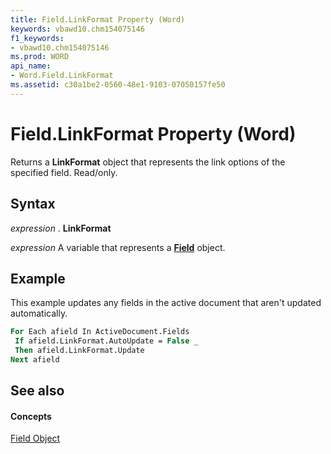 ```yaml
---
title: Field.LinkFormat Property (Word)
keywords: vbawd10.chm154075146
f1_keywords:
- vbawd10.chm154075146
ms.prod: WORD
api_name:
- Word.Field.LinkFormat
ms.assetid: c30a1be2-0560-48e1-9103-07050157fe50
---
```



# Field.LinkFormat Property (Word)

Returns a  **LinkFormat** object that represents the link options of the specified field. Read/only.


## Syntax

 _expression_ . **LinkFormat**

 _expression_ A variable that represents a **[Field](field-object-word.md)** object.


## Example

This example updates any fields in the active document that aren't updated automatically.


```vb
For Each afield In ActiveDocument.Fields 
 If afield.LinkFormat.AutoUpdate = False _ 
 Then afield.LinkFormat.Update 
Next afield
```


## See also


#### Concepts


[Field Object](field-object-word.md)

